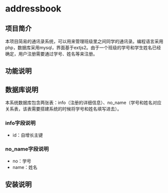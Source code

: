 addressbook
===========

## 项目简介
  本项目简易的通讯录系统，可以用来管理班级里之间同学的通讯录。编程语言采用php，数据库采用mysql，界面基于extjs2。由于一个班级的学号和学生姓名已经确定，用户注册需要通过学号、姓名等来注册。
## 功能说明

## 数据库说明
本系统数据库包含两张表：info（注册的详细信息）、no_name（学号和姓名对应关系表，该表需要搭建系统的时候将学号和姓名填写进去）。
### info字段说明
- id：自增长主键
### no_name字段说明
- no：学号
- name：姓名
## 安装说明

